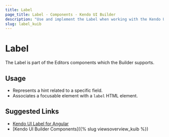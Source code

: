 ```yaml
---
title: Label
page_title: Label - Components - Kendo UI Builder
description: "Use and implement the Label when working with the Kendo UI Builder tool for creating and managing Angular and AngularJS-based web applications."
slug: label_kuib
---
```


# Label

The Label is part of the Editors components which the Builder supports.

## Usage

* Represents a hint related to a specific field.
* Associates a focusable element with a `label` HTML element.

## Suggested Links

* [Kendo UI Label for Angular](https://www.telerik.com/kendo-angular-ui/components/label/)
* [Kendo UI Builder Components]({% slug viewsoverview_kuib %})
